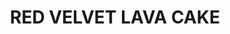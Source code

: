 ---
title: RED VELVET LAVA CAKE
image: https://www.dominos.co.in/files/items/CAKE03.jpg
price: 4
beforePrice: 4
rating: 3
desc: A truly indulgent experience with sweet and rich red velvet cake on a creamy cheese flavoured base to give a burst of flavour in
newArrival: true
veg: true
totalReviews: 10
type: dessert
detailPath: /menu/CAKE03
---